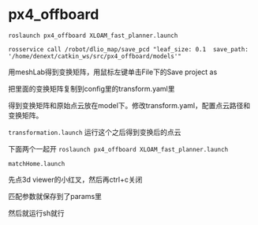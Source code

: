 # px4_offboard

`roslaunch px4_offboard XLOAM_fast_planner.launch`

`rosservice call /robot/dlio_map/save_pcd "leaf_size: 0.1 
save_path: '/home/denext/catkin_ws/src/px4_offboard/models'"`

用meshLab得到变换矩阵，用鼠标左键单击File下的Save project as

把里面的变换矩阵复制到config里的transform.yaml里

得到变换矩阵和原始点云放在model下。修改transform.yaml，配置点云路径和变换矩阵。


`transformation.launch`
运行这个之后得到变换后的点云

下面两个一起开
`roslaunch px4_offboard XLOAM_fast_planner.launch`

`matchHome.launch`

先点3d viewer的小红叉，然后再ctrl+c关闭

匹配参数就保存到了params里

然后就运行sh就行